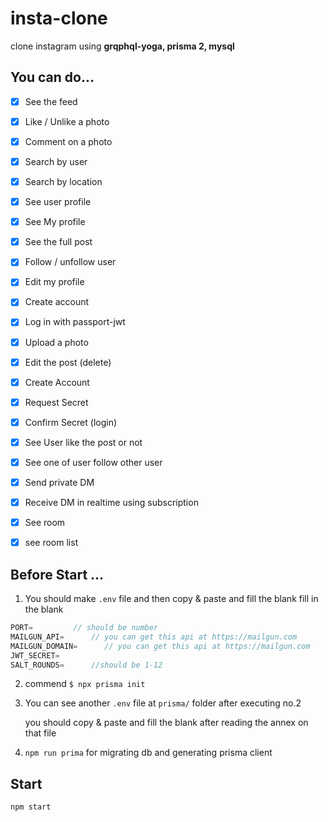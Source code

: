 # insta-clone

clone instagram using **grqphql-yoga, prisma 2, mysql**

## You can do...

- [x] See the feed
- [x] Like / Unlike a photo
- [x] Comment on a photo
- [x] Search by user
- [x] Search by location
- [x] See user profile
- [x] See My profile
- [x] See the full post
- [x] Follow / unfollow user
- [x] Edit my profile
- [x] Create account
- [x] Log in with passport-jwt
- [x] Upload a photo
- [x] Edit the post (delete)
- [x] Create Account
- [x] Request Secret
- [x] Confirm Secret (login)
- [x] See User like the post or not
- [x] See one of user follow other user
- [x] Send private DM
- [x] Receive DM in realtime using subscription
- [x] See room
- [x] see room list



## Before Start ...

1. You should make `.env` file and then copy & paste and fill the blank fill in the blank 

```javascript
PORT=	      // should be number
MAILGUN_API=      // you can get this api at https://mailgun.com
MAILGUN_DOMAIN=      // you can get this api at https://mailgun.com
JWT_SECRET=
SALT_ROUNDS=      //should be 1-12
```

2. commend `$ npx prisma init`  

3. You can see another `.env` file at `prisma/` folder after executing no.2

   you should copy & paste and fill the blank after reading the annex on that file

4. `npm run prima` for migrating db and generating prisma client



## Start

`npm start`
